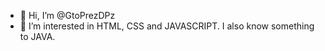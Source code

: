 - 👋 Hi, I’m @GtoPrezDPz
- 👀 I’m interested in HTML, CSS and JAVASCRIPT. I also know something to JAVA.
<!---
GtoPrezDPz/GtoPrezDPz is a ✨ special ✨ repository because its `README.md` (this file) appears on your GitHub profile.
You can click the Preview link to take a look at your changes.
--->
